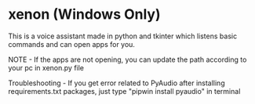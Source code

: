 # xenon (Windows Only)
This is a voice assistant made in python and tkinter which listens basic commands and can open apps for you.

NOTE - If the apps are not opening, you can update the path according to your pc in xenon.py file

Troubleshooting - If you get error related to PyAudio after installing requirements.txt packages, just type "pipwin install pyaudio" 
in terminal